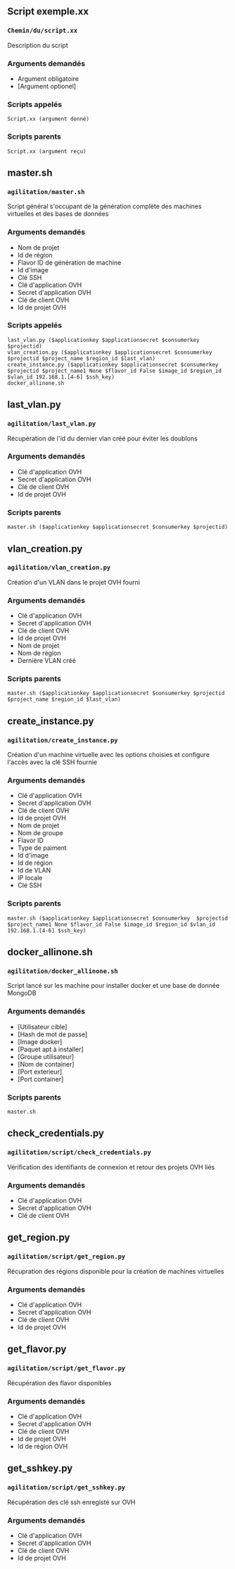 ## Script exemple.xx
###	`Chemin/du/script.xx`
Description du script

### Arguments demandés
- Argument obligatoire 
- [Argument optionel] 

### Scripts appelés
	Script.xx (argument donné)

### Scripts parents
	Script.xx (argument reçu)

## master.sh
### `agilitation/master.sh`
Script général s'occupant de la génération complète des machines virtuelles et des bases de données

### Arguments demandés
- Nom de projet
- Id de région
- Flavor ID de génération de machine
- Id d'image
- Clé SSH
- Clé d'application OVH
- Secret d'application OVH
- Clé de client OVH
- Id de projet OVH

### Scripts appelés
	last_vlan.py ($applicationkey $applicationsecret $consumerkey $projectid)
	vlan_creation.py ($applicationkey $applicationsecret $consumerkey $projectid $project_name $region_id $last_vlan)
	create_instance.py ($applicationkey $applicationsecret $consumerkey  $projectid $project_name1 None $flavor_id False $image_id $region_id $vlan_id 192.168.1.[4-6] $ssh_key)
	docker_allinone.sh

## last_vlan.py
### `agilitation/last_vlan.py`
Récupération de l'id du dernier vlan créé pour éviter les doublons

### Arguments demandés
- Clé d'application OVH
- Secret d'application OVH
- Clé de client OVH
- Id de projet OVH

### Scripts parents
	master.sh ($applicationkey $applicationsecret $consumerkey $projectid)
	
## vlan_creation.py
###	`agilitation/vlan_creation.py`
Création d'un VLAN dans le projet OVH fourni

### Arguments demandés
- Clé d'application OVH
- Secret d'application OVH
- Clé de client OVH
- Id de projet OVH
- Nom de projet
- Nom de région
- Dernière VLAN créé

### Scripts parents
	master.sh ($applicationkey $applicationsecret $consumerkey $projectid $project_name $region_id $last_vlan)


## create_instance.py
###	`agilitation/create_instance.py`
Création d'un machine virtuelle avec les options choisies et configure l'accès avec la clé SSH fournie

### Arguments demandés
- Clé d'application OVH
- Secret d'application OVH
- Clé de client OVH
- Id de projet OVH
- Nom de projet
- Nom de groupe
- Flavor ID
- Type de paiment
- Id d'image
- Id de région
- Id de VLAN
- IP locale
- Clé SSH

### Scripts parents
	master.sh ($applicationkey $applicationsecret $consumerkey  $projectid $project_name1 None $flavor_id False $image_id $region_id $vlan_id 192.168.1.[4-6] $ssh_key)
	
## docker_allinone.sh
###	`agilitation/docker_allinone.sh`
Script lancé sur les machine pour installer docker et une base de donnée MongoDB

### Arguments demandés
- [Utilisateur cible]
- [Hash de mot de passe]
- [Image docker]
- [Paquet apt à installer]
- [Groupe utilisateur]
- [Nom de container]
- [Port exterieur]
- [Port container]

### Scripts parents
	master.sh
	
## check_credentials.py
###	`agilitation/script/check_credentials.py`
Vérification des identifiants de connexion et retour des projets OVH liés

### Arguments demandés
- Clé d'application OVH
- Secret d'application OVH
- Clé de client OVH

## get_region.py
###	`agilitation/script/get_region.py`
Récupration des régions disponible pour la création de machines virtuelles

### Arguments demandés
- Clé d'application OVH
- Secret d'application OVH
- Clé de client OVH
- Id de projet OVH

## get_flavor.py
###	`agilitation/script/get_flavor.py`
Récupération des flavor disponibles

### Arguments demandés
- Clé d'application OVH
- Secret d'application OVH
- Clé de client OVH
- Id de projet OVH
- Id de région OVH

## get_sshkey.py
###	`agilitation/script/get_sshkey.py`
Récupération des clé ssh enregisté sur OVH

### Arguments demandés
- Clé d'application OVH
- Secret d'application OVH
- Clé de client OVH
- Id de projet OVH
